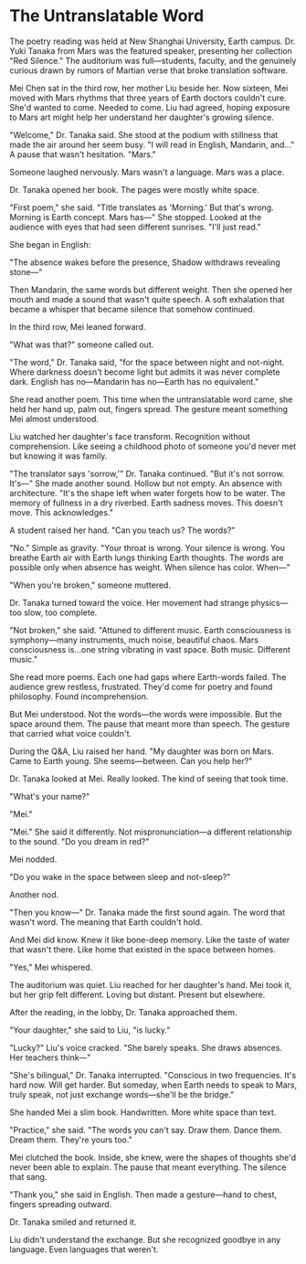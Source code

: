# The Untranslatable Word

The poetry reading was held at New Shanghai University, Earth campus. Dr. Yuki Tanaka from Mars was the featured speaker, presenting her collection "Red Silence." The auditorium was full—students, faculty, and the genuinely curious drawn by rumors of Martian verse that broke translation software.

Mei Chen sat in the third row, her mother Liu beside her. Now sixteen, Mei moved with Mars rhythms that three years of Earth doctors couldn't cure. She'd wanted to come. Needed to come. Liu had agreed, hoping exposure to Mars art might help her understand her daughter's growing silence.

"Welcome," Dr. Tanaka said. She stood at the podium with stillness that made the air around her seem busy. "I will read in English, Mandarin, and..." A pause that wasn't hesitation. "Mars."

Someone laughed nervously. Mars wasn't a language. Mars was a place.

Dr. Tanaka opened her book. The pages were mostly white space.

"First poem," she said. "Title translates as 'Morning.' But that's wrong. Morning is Earth concept. Mars has—" She stopped. Looked at the audience with eyes that had seen different sunrises. "I'll just read."

She began in English:

"The absence wakes before the presence,
Shadow withdraws revealing stone—"

Then Mandarin, the same words but different weight. Then she opened her mouth and made a sound that wasn't quite speech. A soft exhalation that became a whisper that became silence that somehow continued.

In the third row, Mei leaned forward.

"What was that?" someone called out.

"The word," Dr. Tanaka said, "for the space between night and not-night. Where darkness doesn't become light but admits it was never complete dark. English has no—Mandarin has no—Earth has no equivalent."

She read another poem. This time when the untranslatable word came, she held her hand up, palm out, fingers spread. The gesture meant something Mei almost understood.

Liu watched her daughter's face transform. Recognition without comprehension. Like seeing a childhood photo of someone you'd never met but knowing it was family.

"The translator says 'sorrow,'" Dr. Tanaka continued. "But it's not sorrow. It's—" She made another sound. Hollow but not empty. An absence with architecture. "It's the shape left when water forgets how to be water. The memory of fullness in a dry riverbed. Earth sadness moves. This doesn't move. This acknowledges."

A student raised her hand. "Can you teach us? The words?"

"No." Simple as gravity. "Your throat is wrong. Your silence is wrong. You breathe Earth air with Earth lungs thinking Earth thoughts. The words are possible only when absence has weight. When silence has color. When—"

"When you're broken," someone muttered.

Dr. Tanaka turned toward the voice. Her movement had strange physics—too slow, too complete.

"Not broken," she said. "Attuned to different music. Earth consciousness is symphony—many instruments, much noise, beautiful chaos. Mars consciousness is...one string vibrating in vast space. Both music. Different music."

She read more poems. Each one had gaps where Earth-words failed. The audience grew restless, frustrated. They'd come for poetry and found philosophy. Found incomprehension.

But Mei understood. Not the words—the words were impossible. But the space around them. The pause that meant more than speech. The gesture that carried what voice couldn't.

During the Q&A, Liu raised her hand. "My daughter was born on Mars. Came to Earth young. She seems—between. Can you help her?"

Dr. Tanaka looked at Mei. Really looked. The kind of seeing that took time.

"What's your name?"

"Mei."

"Mei." She said it differently. Not mispronunciation—a different relationship to the sound. "Do you dream in red?"

Mei nodded.

"Do you wake in the space between sleep and not-sleep?"

Another nod.

"Then you know—" Dr. Tanaka made the first sound again. The word that wasn't word. The meaning that Earth couldn't hold.

And Mei did know. Knew it like bone-deep memory. Like the taste of water that wasn't there. Like home that existed in the space between homes.

"Yes," Mei whispered.

The auditorium was quiet. Liu reached for her daughter's hand. Mei took it, but her grip felt different. Loving but distant. Present but elsewhere.

After the reading, in the lobby, Dr. Tanaka approached them.

"Your daughter," she said to Liu, "is lucky."

"Lucky?" Liu's voice cracked. "She barely speaks. She draws absences. Her teachers think—"

"She's bilingual," Dr. Tanaka interrupted. "Conscious in two frequencies. It's hard now. Will get harder. But someday, when Earth needs to speak to Mars, truly speak, not just exchange words—she'll be the bridge."

She handed Mei a slim book. Handwritten. More white space than text.

"Practice," she said. "The words you can't say. Draw them. Dance them. Dream them. They're yours too."

Mei clutched the book. Inside, she knew, were the shapes of thoughts she'd never been able to explain. The pause that meant everything. The silence that sang.

"Thank you," she said in English. Then made a gesture—hand to chest, fingers spreading outward. 

Dr. Tanaka smiled and returned it.

Liu didn't understand the exchange. But she recognized goodbye in any language. Even languages that weren't.
